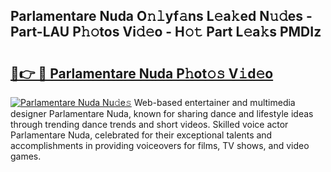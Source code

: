 ## Parlamentare Nuda O𝚗𝚕yf𝚊ns L𝚎a𝚔ed N𝚞𝚍es - Part-LAU P𝚑𝚘tos Vi𝚍𝚎o - H𝚘𝚝 Part L𝚎a𝚔s PMDIz

# <h2><a href="http://kf7l4yi.oniu.top/?m=Parlamentare+Nuda">🔗👉 🔴 Parlamentare Nuda P𝚑ot𝚘𝚜 V𝚒d𝚎o</a></h2>

[![Parlamentare Nuda Nu𝚍e𝚜](https://i.imgur.com/0qMVB7G.gif)](http://kf7l4yi.oniu.top/?m=Parlamentare+Nuda)
Web-based entertainer and multimedia designer Parlamentare Nuda, known for sharing dance and lifestyle ideas through trending dance trends and short videos. Skilled voice actor Parlamentare Nuda, celebrated for their exceptional talents and accomplishments in providing voiceovers for films, TV shows, and video games.  
